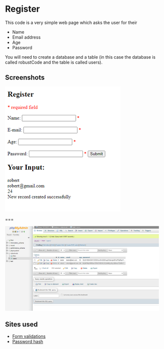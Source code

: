# Register
This code is a very simple web page which asks the user for their
- Name
- Email address
- Age
- Password

You will need to create a database and a table (in this case the database is called robustCode and the table is called users).

## Screenshots

<img src="/readme-pics/webpage.png" alt="The web page"/>

===

<img src="/readme-pics/database.png" alt="The database"/>

## Sites used

- [Form validations](https://www.w3schools.com/PHP/php_form_complete.asp)
- [Password hash](https://www.php.net/manual/en/function.password-hash.php)
